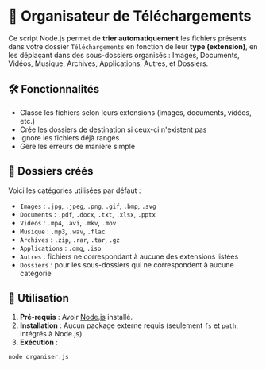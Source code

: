 
# 📁 Organisateur de Téléchargements

Ce script Node.js permet de **trier automatiquement** les fichiers présents dans votre dossier `Téléchargements` en fonction de leur **type (extension)**, en les déplaçant dans des sous-dossiers organisés : Images, Documents, Vidéos, Musique, Archives, Applications, Autres, et Dossiers.

## 🛠 Fonctionnalités

- Classe les fichiers selon leurs extensions (images, documents, vidéos, etc.)
- Crée les dossiers de destination si ceux-ci n'existent pas
- Ignore les fichiers déjà rangés
- Gère les erreurs de manière simple

## 📂 Dossiers créés

Voici les catégories utilisées par défaut :

- `Images` : `.jpg`, `.jpeg`, `.png`, `.gif`, `.bmp`, `.svg`
- `Documents` : `.pdf`, `.docx`, `.txt`, `.xlsx`, `.pptx`
- `Vidéos` : `.mp4`, `.avi`, `.mkv`, `.mov`
- `Musique` : `.mp3`, `.wav`, `.flac`
- `Archives` : `.zip`, `.rar`, `.tar`, `.gz`
- `Applications` : `.dmg`, `.iso`
- `Autres` : fichiers ne correspondant à aucune des extensions listées
- `Dossiers` : pour les sous-dossiers qui ne correspondent à aucune catégorie

## 🚀 Utilisation

1. **Pré-requis** : Avoir [Node.js](https://nodejs.org/) installé.
2. **Installation** : Aucun package externe requis (seulement `fs` et `path`, intégrés à Node.js).
3. **Exécution** :

```bash
node organiser.js
